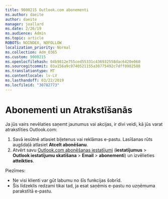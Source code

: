 ```yaml
---
title: 9000215 Outlook.com abonementi
ms.author: daeite
author: daeite
manager: joallard
ms.date: 2/26/19
ms.audience: Admin
ms.topic: article
ROBOTS: NOINDEX, NOFOLLOW
localization_priority: Normal
ms.collection: Adm_O365
ms.custom: 9000215
ms.openlocfilehash: 04b9812e755ced55331c436932558dac6420e060
ms.sourcegitcommit: 03a156a9c9740521155a30775492c7dff0982588
ms.translationtype: MT
ms.contentlocale: lv-LV
ms.lasthandoff: 03/22/2019
ms.locfileid: "30782773"
---
```

# <a name="subscriptions-and-unsubscribing"></a>Abonementi un Atrakstīšanās

Ja jūs vairs nevēlaties saņemt jaunumus vai akcijas, ir divi veidi, kā jūs varat atrakstīties Outlook.com:

1. Savā iesūtnē atlasiet biļetenus vai reklāmas e-pastu. Lasīšanas rūts augšdaļā atlasiet **Atcelt abonēšanu**.
2. Atvērt savu [Outlook.com abonēšanas iestatījumi](https://outlook.live.com/mail/options/mail/brandsSubscriptions) (**iestatījumus** > **Outlook iestatījumu skatīšana** > **Email** > **abonementi**) un izvēlieties **atteikties**.

Piezīmes:

- Ne visi klienti var gūt labumu no šīs funkcijas šobrīd.
- Šis līdzeklis redzami tikai tad, ja esat saņēmis e-pastu no uzņēmuma parakstītā e-pastu.